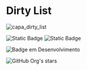 # Dirty List

![capa_dirty_list](https://github.com/gylmonteiro/carros/assets/49594693/39c4d3b0-a162-429d-920e-9491cb2c2b5d)

![Static Badge](https://img.shields.io/badge/any%20text%20-%20?style=flat) ![Static Badge](https://img.shields.io/badge/python-blue?logo=python&labelColor=black) 

![Badge em Desenvolvimento](http://img.shields.io/static/v1?label=STATUS&message=EM%20DESENVOLVIMENTO&color=GREEN&style=for-the-badge)

![GitHub Org's stars](https://img.shields.io/github/stars/gylmonteiro?style=social)
